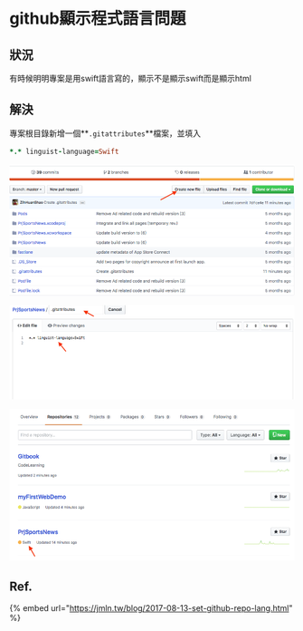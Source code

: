 # github顯示程式語言問題

## 狀況

有時候明明專案是用swift語言寫的，顯示不是顯示swift而是顯示html

## 解決

專案根目錄新增一個**`.gitattributes`**檔案，並填入

```ruby
*.* linguist-language=Swift
```

![](../.gitbook/assets/ying-mu-kuai-zhao-20191021-shang-wu-10.35.41.png)

![](../.gitbook/assets/ying-mu-kuai-zhao-20191021-shang-wu-10.36.01.png)

![](../.gitbook/assets/ying-mu-kuai-zhao-20191021-shang-wu-10.38.10.png)

## Ref.

{% embed url="https://jmln.tw/blog/2017-08-13-set-github-repo-lang.html" %}



